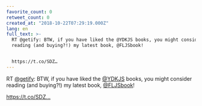 ```yaml
---
favorite_count: 0
retweet_count: 0
created_at: "2018-10-22T07:29:19.000Z"
lang: en
full_text: >-
  RT @getify: BTW, if you have liked the @YDKJS books, you might consider
  reading (and buying?!) my latest book, @FLJSbook!


  https://t.co/SDZ…
---
```


RT [@getify](https://twitter.com/getify): BTW, if you have liked the
[@YDKJS](https://twitter.com/YDKJS) books, you might consider reading (and
buying?!) my latest book, [@FLJSbook](https://twitter.com/FLJSbook)!

https://t.co/SDZ…
